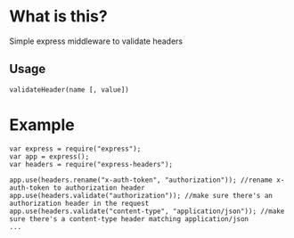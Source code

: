 # What is this?
Simple express middleware to validate headers

## Usage
`validateHeader(name [, value])`

# Example
```
var express = require("express");
var app = express();
var headers = require("express-headers");

app.use(headers.rename("x-auth-token", "authorization")); //rename x-auth-token to authorization header
app.use(headers.validate("authorization")); //make sure there's an authorization header in the request
app.use(headers.validate("content-type", "application/json")); //make sure there's a content-type header matching application/json
...
```